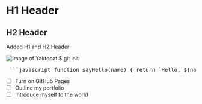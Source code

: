 # H1 Header 
## H2 Header

Added H1 and H2 Header

![Image of Yaktocat](https://octodex.github.com/images/yaktocat.png)
$ git init
<pre> ```javascript function sayHello(name) { return `Hello, ${name}!`; } console.log(sayHello("GitHub")); ``` </pre>
- [ ] Turn on GitHub Pages
- [ ] Outline my portfolio
- [ ] Introduce myself to the world
